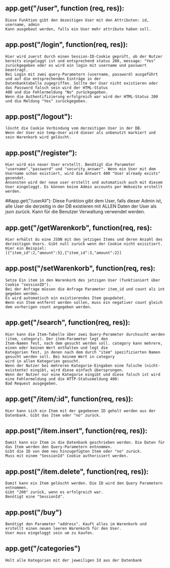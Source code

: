 ## app.get("/user", function (req, res)):
    Diese Funktion gibt den dezeitigen User mit den Attributen: id, username, admin
	Kann ausgebaut werden, falls ein User mehr attribute haben soll.

## app.post("/login", function(req, res)):
    Hier wird zuerst durch einen Session-ID-Cookie geprüft, ob der Nutzer bereits eingeloggt ist und entsprechend status 200, message: "Yes" zurückgegeben oder es wird ein login mit username und passwort beantragt.
    Bei Login mit zwei query-Parametern (username, password) ausgeführt und auf die entsprechenden Einträge in der
    Datenbanktabelle zugegriffen. Sollte der User nicht existieren oder das Password falsch sein wird der HTML-Status
    400 und die Fehlermeldung "No" zurückgegeben. 
    Wenn die Authentifizierung erfolgreich war wird der HTML-Status 200 und die Meldung "Yes" zurückgegeben.

## app.post("/logout"):
	löscht die Cookie Verbindung vom derzeitigen User in der DB. 
	Wenn der User ein temp-User wird dieser als unbenutzt markiert und sein Warenkorb wird gelöscht.

## app.post("/register"):
	Hier wird ein neuer User erstellt. Benötigt die Parameter "username","password" und "security_answer". Wenn ein User mit dem Username schon existiert, wird die Antwort 400 "User already exists" gesendet.
	Ansonsten wird der neue user erstellt und automatisch auch mit diesem User eingeloggt. Es können keine Admin accounts per Webseite erstellt werden.
	
##app.get("/userAll"):
	Diese Funktion gibt dem User, falls dieser Admin ist, alle User die derzeitig in der DB existieren mit ALLEN Daten der User als json zurück.
	Kann für die Benutzer Verwaltung verwendet werden. 

## app.get("/getWarenkorb", function(req, res):
    Hier erhälst du eine JSON mit den jetzigen Items und deren Anzahl des derzeitigen Users. Gibt null zurück wenn der Cookie nicht exisitiert.
	Hier ein Beispiel:
	[{"item_id":2,"amount":5},{"item_id":3,"amount":2}]
	
## app.post("/setWarenkorb", function(req, res):
    Setze Ein item in den Warenkorb des jetzigen User (funktioniert über Cookie "sessionID").
	Bei der Anfrage müssen die Anfrage Parameter item_id und count als int gegeben werden.
	Es wird automatisch ein existierendes Item geupdatet.
	Wenn ein Item entfernt werden sollen, muss ein negativer count gleich dem vorherigen count angegeben werden.
	

## app.get("/search", function(req, res)):
    Hier kann die Item-Tabelle über zwei Query-Parameter durchsucht werden (item, category). Der item-Parameter legt den
    Item-Namen fest, nach dem gesucht werden soll. category kann mehrere, einen oder keinen Wert enthalten und legt die
    Kategorien fest, in denen nach dem durch "item" spezifizierten Namen gesucht werden soll. Bei keinem Wert in category
    wird in allen Kategorien gesucht.
    Wenn der Nutzer bei mehreren Kategorie-Eingaben eine falsche (nicht-existente) eingibt, wird diese einfach übersprungen.
    Wenn der Nutzer nur eine Kategorie eingibt und diese falsch ist wird eine Fehlermeldung und die HTTP-Statusmeldung 400: 
    Bad Request ausgegeben.

## app.get("/item/:id", function(req, res)):
    Hier kann sich ein Item mit der gegebenen ID geholt werden aus der Datenbank. Gibt das Item oder "no" zurück.

## app.post("/item.insert", function(req, res)):
    Damit kann ein Item in die Datenbank geschrieben werden. Die Daten für das Item werden den Query-Parametern entnommen.
    Gibt die ID von dem neu hinzugefügten Item oder "no" zurück.
    Muss mit einem "SessionId" Cookie authorisiert werden.

## app.post("/item.delete", function(req, res)):
    Damit kann ein Item gelöscht werden. Die ID wird den Query Parametern entnommen.
    Gibt "200" zurück, wenn es erfolgreich war.
    Benötigt eine "SessionId".
	
## app.post("/buy")
	Benötigt den Parameter "address". Kauft alles im Warenkorb und erstellt einen neuen leeren Warenkorb für den User.
	User muss eingeloggt sein um zu kaufen.
	
## app.get("/categories")
	Holt alle Kategorien mit der jeweiligen Id aus der Datenbank